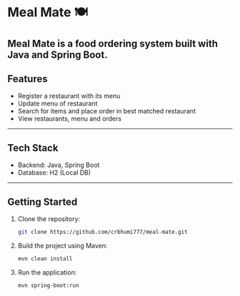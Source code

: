 # **Meal Mate** 🍽️

**Meal Mate** is a food ordering system built with **Java** and **Spring Boot**.
---

## **Features**
- Register a restaurant with its menu
- Update menu of restaurant
- Search for items and place order in best matched restaurant
- View restaurants, menu and orders

---
## **Tech Stack**

- Backend: Java, Spring Boot
- Database: H2 (Local DB)

---
## **Getting Started**
1. Clone the repository:
   ```bash
   git clone https://github.com/crbhumi777/meal-mate.git

2. Build the project using Maven:
   ```bash
   mvn clean install

3. Run the application:
   ```bash
   mvn spring-boot:run

  
